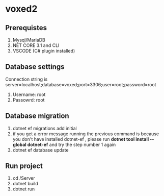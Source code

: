 # voxed2

## Prerequistes
1. Mysql/MariaDB
2. NET CORE 3.1 and CLI
3. VSCODE (C# plugin installed)

## Database settings
Connection string is server=localhost;database=voxed;port=3306;user=root;password=root
1. Username: root
2. Passowrd: root

## Database migration
1. dotnet ef migrations add initial
2. if you get a error message running the previous command is because you don't have installed dotnet-ef , please run **dotnet tool install --global dotnet-ef** and try the step      number 1 again
3. dotnet ef database update

## Run project
1. cd /Server
3. dotnet build
3. dotnet run
